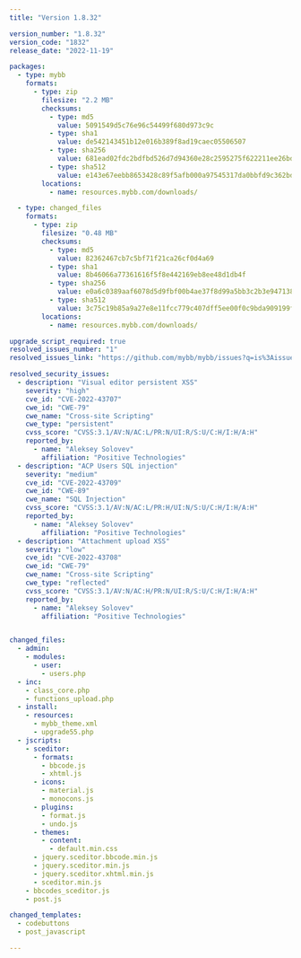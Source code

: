 ```yaml
---
title: "Version 1.8.32"

version_number: "1.8.32"
version_code: "1832"
release_date: "2022-11-19"

packages:
  - type: mybb
    formats:
      - type: zip
        filesize: "2.2 MB"
        checksums:
          - type: md5
            value: 5091549d5c76e96c54499f680d973c9c
          - type: sha1
            value: de542143451b12e016b389f8ad19caec05506507
          - type: sha256
            value: 681ead02fdc2bdfbd526d7d94360e28c2595275f622211ee26bdc0aa9bf3f9bd
          - type: sha512
            value: e143e67eebb8653428c89f5afb000a97545317da0bbfd9c362bd92341635a0542d41f32c8ef25e9d9cefcc4a779973bae2ca3fe13268858b243ada24af712200
        locations:
          - name: resources.mybb.com/downloads/

  - type: changed_files
    formats:
      - type: zip
        filesize: "0.48 MB"
        checksums:
          - type: md5
            value: 82362467cb7c5bf71f21ca26cf0d4a69
          - type: sha1
            value: 8b46066a77361616f5f8e442169eb8ee48d1db4f
          - type: sha256
            value: e0a6c0389aaf6078d5d9fbf00b4ae37f8d99a5bb3c2b3e9471381ddfec810cbb
          - type: sha512
            value: 3c75c19b85a9a27e8e11fcc779c407dff5ee00f0c9bda909199f69d2597cf6378c5e9c0559d4ea30e30cfba68d0b7b234ed821e11e7d066122b8d85f81d5b17c
        locations:
          - name: resources.mybb.com/downloads/

upgrade_script_required: true
resolved_issues_number: "1"
resolved_issues_link: "https://github.com/mybb/mybb/issues?q=is%3Aissue+is%3Aclosed+label%3As%3Aresolved+-label%3Adev-branch+milestone%3A1.8.32"

resolved_security_issues:
  - description: "Visual editor persistent XSS"
    severity: "high"
    cve_id: "CVE-2022-43707"
    cwe_id: "CWE-79"
    cwe_name: "Cross-site Scripting"
    cwe_type: "persistent"
    cvss_score: "CVSS:3.1/AV:N/AC:L/PR:N/UI:R/S:U/C:H/I:H/A:H"
    reported_by:
      - name: "Aleksey Solovev"
        affiliation: "Positive Technologies"
  - description: "ACP Users SQL injection"
    severity: "medium"
    cve_id: "CVE-2022-43709"
    cwe_id: "CWE-89"
    cwe_name: "SQL Injection"
    cvss_score: "CVSS:3.1/AV:N/AC:L/PR:H/UI:N/S:U/C:H/I:H/A:H"
    reported_by:
      - name: "Aleksey Solovev"
        affiliation: "Positive Technologies"
  - description: "Attachment upload XSS"
    severity: "low"
    cve_id: "CVE-2022-43708"
    cwe_id: "CWE-79"
    cwe_name: "Cross-site Scripting"
    cwe_type: "reflected"
    cvss_score: "CVSS:3.1/AV:N/AC:H/PR:N/UI:R/S:U/C:H/I:H/A:H"
    reported_by:
      - name: "Aleksey Solovev"
        affiliation: "Positive Technologies"


changed_files:
  - admin:
    - modules:
      - user:
        - users.php
  - inc:
    - class_core.php
    - functions_upload.php
  - install:
    - resources:
      - mybb_theme.xml
      - upgrade55.php
  - jscripts:
    - sceditor:
      - formats:
        - bbcode.js
        - xhtml.js
      - icons:
        - material.js
        - monocons.js
      - plugins:
        - format.js
        - undo.js
      - themes:
        - content:
          - default.min.css
      - jquery.sceditor.bbcode.min.js
      - jquery.sceditor.min.js
      - jquery.sceditor.xhtml.min.js
      - sceditor.min.js
    - bbcodes_sceditor.js
    - post.js

changed_templates:
  - codebuttons
  - post_javascript

---
```

